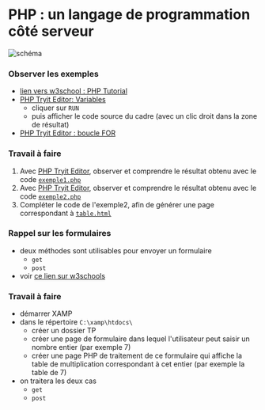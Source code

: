 # PHP : un langage de programmation côté serveur

![schéma](http://www.phpdebutant.org/system/images/intro/schema2.gif)

### Observer les exemples
* [lien vers w3school : PHP Tutorial](https://www.w3schools.com/php/default.asp)
* [PHP  Tryit Editor: Variables](https://www.w3schools.com/php/phptryit.asp?filename=tryphp_var) 
  * cliquer sur `RUN`
  * puis afficher le code source du cadre (avec un clic droit dans la zone de résultat)
* [PHP Tryit Editor : boucle FOR](https://www.w3schools.com/php/phptryit.asp?filename=tryphp_loop_for)

### Travail à faire
1. Avec [PHP Tryit Editor](https://www.w3schools.com/php/phptryit.asp?filename=tryphp_loop_for), observer et comprendre le résultat obtenu avec le code [`exemple1.php`](https://github.com/thfruchart/tnsi/blob/main/php/exemple1.php)
2. Avec [PHP Tryit Editor](https://www.w3schools.com/php/phptryit.asp?filename=tryphp_loop_for), observer et comprendre le résultat obtenu avec le code [`exemple2.php`](https://github.com/thfruchart/tnsi/blob/main/php/exemple2.php)
3. Compléter le code de l'exemple2, afin de générer une page correspondant à [`table.html`](https://github.com/thfruchart/tnsi/blob/main/php/table.html)

### Rappel sur les formulaires
* deux méthodes sont utilisables pour envoyer un formulaire
  * `get`
  * `post`
* voir [ce lien sur w3schools](https://www.w3schools.com/php/php_forms.asp)

### Travail à faire
* démarrer XAMP
* dans le répertoire `C:\xamp\htdocs\`
  * créer un dossier TP
  * créer une page de formulaire dans lequel l'utilisateur peut saisir un nombre entier (par exemple 7)
  * créer une page PHP de traitement de ce formulaire qui affiche la table de multiplication correspondant à cet entier (par exemple la table de 7) 
* on traitera les deux cas
  * `get`
  * `post`
